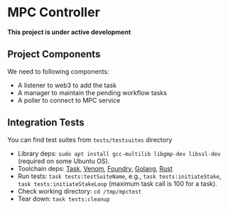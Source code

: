 # MPC Controller
**This project is under active development**
## Project Components
We need to following components:
- A listener to web3 to add the task
- A manager to maintain the pending workflow tasks
- A poller to connect to MPC service
## Integration Tests
You can find test suites from `tests/testsuites` directory
- Library deps: `sudo apt install gcc-multilib libgmp-dev libssl-dev`
  (required on some Ubuntu OS).
- Toolchain deps:  [Task](https://github.com/go-task/task), [Venom](https://github.com/ovh/venom),  [Foundry](https://github.com/foundry-rs/foundry), [Golang](https://go.dev/), [Rust](https://www.rust-lang.org/)
- Run tests: `task tests:testSuiteName`, e.g., `task tests:initiateStake`, `task tests:initiateStakeLoop`
  (maximum task call is 100 for a task).
- Check working directory: `cd /tmp/mpctest`
- Tear down: `task tests:cleanup`